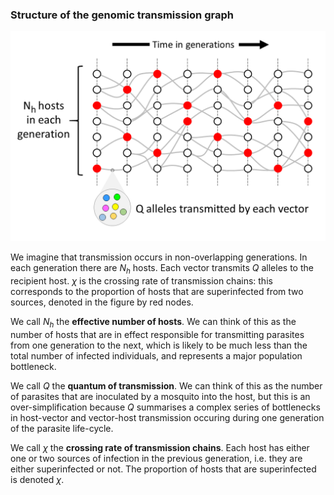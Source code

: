 ### Structure of the genomic transmission graph

![idealised-tg](idealised-tg.png)

We imagine that transmission occurs in non-overlapping generations.  In each generation there are $N_h$ hosts.  Each vector transmits $Q$ alleles to the recipient host.  $\chi$ is the crossing rate of transmission chains: this corresponds to the proportion of hosts that are superinfected from two sources, denoted in the figure by red nodes.

We call $N_h$ the **effective number of hosts**.  We can think of this as the number of hosts that are in effect responsible for transmitting parasites from one generation to the next, which is likely to be much less than the total number of infected individuals, and represents a major population bottleneck.

We call $Q$ the **quantum of transmission**.  We can think of this as the number of parasites that are inoculated by a mosquito into the host, but this is an over-simplification because $Q$ summarises a complex series of bottlenecks in host-vector and vector-host transmission occuring during one generation of the parasite life-cycle.

We call $\chi$ the **crossing rate of transmission chains**.  Each host has either one or two sources of infection in the previous generation, i.e. they are either superinfected or not.  The proportion of hosts that are superinfected is denoted $\chi$.
